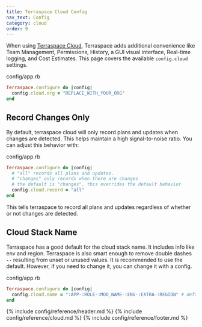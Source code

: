 ```yaml
---
title: Terraspace Cloud Config
nav_text: Config
category: cloud
order: 9
---
```


When using [Terraspace Cloud](https://app.terraspace.cloud/), Terraspace adds additional convenience like Team Management, Permissions, History, a GUI visual interface, Real-time logging, and Cost Estimates. This page covers the available `config.cloud` settings.

config/app.rb

```ruby
Terraspace.configure do |config|
  config.cloud.org = "REPLACE_WITH_YOUR_ORG"
end
```

## Record Changes Only

By default, terraspace cloud will only record plans and updates when changes are detected. This helps maintain a high signal-to-noise ratio.  You can adjust this behavior with:

config/app.rb

```ruby
Terraspace.configure do |config|
  # "all" records all plans and updates.
  # "changes" only records when there are changes
  # the default is "changes", this overrides the default behavior
  config.cloud.record = "all"
end
```

This tells terraspace to record all plans and updates regardless of whether or not changes are detected.

## Cloud Stack Name

Terraspace has a good default for the cloud stack  name. It includes info like env and region. Terraspace is also smart enough to remove double dashes `--` resulting from unset or unused values.  It is recommended to use the default. However, if you need to change it, you can change it with a config.

config/app.rb

```ruby
Terraspace.configure do |config|
  config.cloud.name = ":APP-:ROLE-:MOD_NAME-:ENV-:EXTRA-:REGION" # default
end
```

{% include config/reference/header.md %}
{% include config/reference/cloud.md %}
{% include config/reference/footer.md %}
